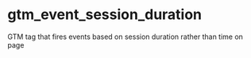 # gtm_event_session_duration
GTM tag that fires events based on session duration rather than time on page
